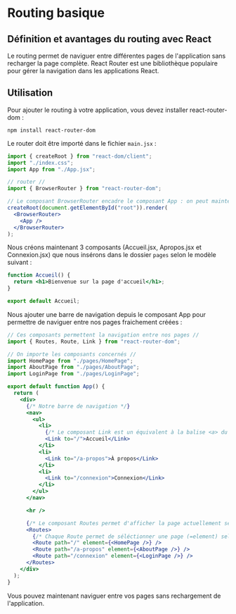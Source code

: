 # Routing basique

## Définition et avantages du routing avec React

Le routing permet de naviguer entre différentes pages de l'application sans recharger la page complète. React Router est une bibliothèque populaire pour gérer la navigation dans les applications React.

## Utilisation

Pour ajouter le routing à votre application, vous devez installer react-router-dom :

```shell
npm install react-router-dom
```

Le router doit être importé dans le fichier `main.jsx` :

```jsx
import { createRoot } from "react-dom/client";
import "./index.css";
import App from "./App.jsx";

// router //
import { BrowserRouter } from "react-router-dom";

// Le composant BrowserRouter encadre le composant App : on peut maintenant utiliser toutes ses fonctionnalités depuis App et ses composants enfants //
createRoot(document.getElementById("root")).render(
  <BrowserRouter>
    <App />
  </BrowserRouter>
);
```

Nous créons maintenant 3 composants (Accueil.jsx, Apropos.jsx et Connexion.jsx) que nous insérons dans le dossier `pages` selon le modèle suivant :

```jsx
function Accueil() {
  return <h1>Bienvenue sur la page d'accueil</h1>;
}

export default Accueil;
```

Nous ajouter une barre de navigation depuis le composant App pour permettre de naviguer entre nos pages fraichement créées :

```jsx
// Ces composants permettent la navigation entre nos pages //
import { Routes, Route, Link } from "react-router-dom";

// On importe les composants concernés //
import HomePage from "./pages/HomePage";
import AboutPage from "./pages/AboutPage";
import LoginPage from "./pages/LoginPage";

export default function App() {
  return (
    <div>
      {/* Notre barre de navigation */}
      <nav>
        <ul>
          <li>
            {/* Le composant Link est un équivalent à la balise <a> du html dans cette situation */}
            <Link to="/">Accueil</Link>
          </li>
          <li>
            <Link to="/a-propos">À propos</Link>
          </li>
          <li>
            <Link to="/connexion">Connexion</Link>
          </li>
        </ul>
      </nav>

      <hr />

      {/* Le composant Routes permet d'afficher la page actuellement séléctionnée // */}
      <Routes>
        {/* Chaque Route permet de séléctionner une page (=element) selon l'url actuelle (=path) */}
        <Route path="/" element={<HomePage />} />
        <Route path="/a-propos" element={<AboutPage />} />
        <Route path="/connexion" element={<LoginPage />} />
      </Routes>
    </div>
  );
}
```

Vous pouvez maintenant naviguer entre vos pages sans rechargement de l'application.
